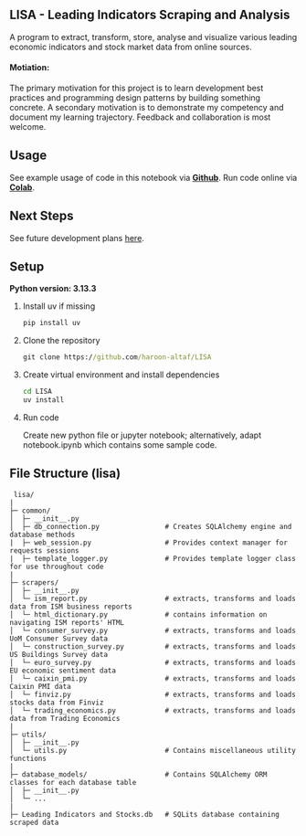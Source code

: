 ## LISA - Leading Indicators Scraping and Analysis
A program to extract, transform, store, analyse and visualize various leading economic indicators and stock market data from online sources.
#### Motiation:
The primary motivation for this project is to learn development best practices and programming design patterns by building something concrete. A secondary motivation is to demonstrate my competency and document my learning trajectory. Feedback and collaboration is most welcome.

## Usage
See example usage of code in this notebook via [**Github**](https://github.com/haroon-altaf/lisp/blob/main/notebook.ipynb). Run code online via [**Colab**](https://colab.research.google.com/github/haroon-altaf/LISA/blob/main/notebook.ipynb).


## Next Steps
See future development plans [here](https://github.com/users/haroon-altaf/projects/2).


## Setup
**Python version: 3.13.3**

1. Install uv if missing
   ```cmd
   pip install uv  
2. Clone the repository
   ```cmd
   git clone https://github.com/haroon-altaf/LISA
3. Create virtual environment and install dependencies
   ```cmd
   cd LISA
   uv install
4. Run code
   
   Create new python file or jupyter notebook; alternatively, adapt notebook.ipynb which contains some sample code.


## File Structure (lisa)
   ```text
    lisa/
   |
   ├─ common/
   │  ├─ __init__.py
   │  ├─ db_connection.py                # Creates SQLAlchemy engine and database methods
   |  ├─ web_session.py                  # Provides context manager for requests sessions
   |  ├─ template_logger.py              # Provides template logger class for use throughout code
   |
   ├─ scrapers/
   │  ├─ __init__.py
   │  └─ ism_report.py                   # extracts, transforms and loads data from ISM business reports
   │  └─ html_dictionary.py              # contains information on navigating ISM reports' HTML
   │  └─ consumer_survey.py              # extracts, transforms and loads UoM Consumer Survey data
   │  └─ construction_survey.py          # extracts, transforms and loads US Buildings Survey data
   │  └─ euro_survey.py                  # extracts, transforms and loads EU economic sentiment data
   │  └─ caixin_pmi.py                   # extracts, transforms and loads Caixin PMI data
   │  └─ finviz.py                       # extracts, transforms and loads stocks data from Finviz
   │  └─ trading_economics.py            # extracts, transforms and loads data from Trading Economics
   |
   ├─ utils/
   │  ├─ __init__.py
   │  └─ utils.py                        # Contains miscellaneous utility functions
   | 
   ├─ database_models/                   # Contains SQLAlchemy ORM classes for each database table
   │  ├─ __init__.py
   │  └─ ...
   |
   ├─ Leading Indicators and Stocks.db   # SQLits database containing scraped data
   ```
